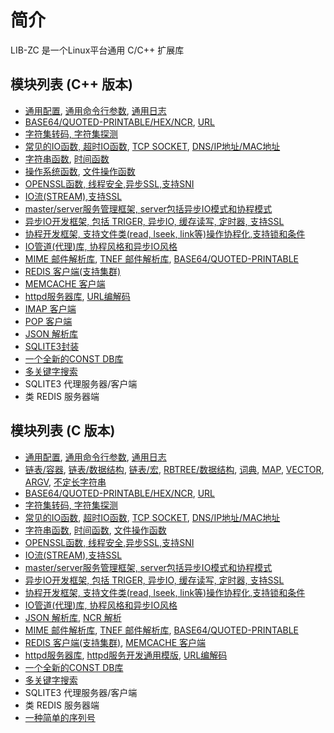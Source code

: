 
# 简介
LIB-ZC 是一个Linux平台通用 C/C++ 扩展库


## 模块列表 (C++ 版本)

* [通用配置](./config_cpp.md), [通用命令行参数](./main_argument_cpp.md), [通用日志](./log_cpp.md)
* [BASE64/QUOTED-PRINTABLE/HEX/NCR](./encode_cpp.md), [URL](./url_cpp.md)
* [字符集转码, 字符集探测](./charset_cpp.md)
* [常见的IO函数, 超时IO函数](./io_cpp.md), [TCP SOCKET](./tcp_socket_cpp.md), [DNS/IP地址/MAC地址](./dns_cpp.md)
* [字符串函数](./string_cpp.md), [时间函数](./time_cpp.md)
* [操作系统函数](./os_cpp.md), [文件操作函数](./file_cpp.md)
* [OPENSSL函数, 线程安全,异步SSL,支持SNI](./openssl_cpp.md)
* [IO流(STREAM),支持SSL](./stream_cpp.md)
* [master/server服务管理框架, server包括异步IO模式和协程模式](./master_cpp.md)
* [异步IO开发框架, 包括 TRIGER, 异步IO, 缓存读写, 定时器, 支持SSL](./aio_cpp.md)
* [协程开发框架, 支持文件类(read, lseek, link等)操作协程化,支持锁和条件](./coroutine.md)
* [IO管道(代理)库, 协程风格和异步IO风格](./iopipe_cpp.md)
* [MIME 邮件解析库](./mime_cpp.md), [TNEF 邮件解析库](./tnef_cpp.md), [BASE64/QUOTED-PRINTABLE](./encode_cpp.md)
* [REDIS 客户端(支持集群)](./redis_client_cpp.md)
*  [MEMCACHE 客户端](./memcache_client_cpp.md)
* [httpd服务器库](./httpd_cpp.md), [URL编解码](./url.md)
* [IMAP 客户端](../include/zcc/zcc_imap.h)
* [POP 客户端](../include/zcc/zcc_pop.h)
* [JSON 解析库](./json_cpp.md)
* [SQLITE3封装](../include/zcc/zcc_sqlite3.h)
* [一个全新的CONST DB库](./cdb_cpp.md)
* [多关键字搜索](./msearch_cpp.md)
* SQLITE3 代理服务器/客户端
* 类 REDIS 服务器端

## 模块列表 (C 版本)

* [通用配置](./config.md), [通用命令行参数](./main_argument.md), [通用日志](./log.md)
* [链表/容器](./list.md), [链表/数据结构](./link.md), [链表/宏](./macro_link.md), [RBTREE/数据结构](./rbtree.md), [词典](./dict.md), [MAP](./map.md), [VECTOR](./vector.md), [ARGV](./argv.md), [不定长字符串](./buf.md)
* [BASE64/QUOTED-PRINTABLE/HEX/NCR](./encode.md), [URL](./url.md)
* [字符集转码, 字符集探测](./charset.md)
* [常见的IO函数](./io.md), [超时IO函数](./timed_io.md), [TCP SOCKET](./tcp_socket.md), [DNS/IP地址/MAC地址](./dns.md)
* [字符串函数](./string.md), [时间函数](./time.md), [文件操作函数](./file.md)
* [OPENSSL函数, 线程安全,异步SSL,支持SNI](./openssl.md)
* [IO流(STREAM),支持SSL](./stream.md)
* [master/server服务管理框架, server包括异步IO模式和协程模式](./master.md)
* [异步IO开发框架, 包括 TRIGER, 异步IO, 缓存读写, 定时器, 支持SSL](./aio.md)
* [协程开发框架, 支持文件类(read, lseek, link等)操作协程化,支持锁和条件](./coroutine.md)
* [IO管道(代理)库, 协程风格和异步IO风格](./iopipe.md)
* [JSON 解析库](./json.md), [NCR 解析](./encode.md)
* [MIME 邮件解析库](./mime.md), [TNEF 邮件解析库](./tnef.md), [BASE64/QUOTED-PRINTABLE](./encode.md)
* [REDIS 客户端(支持集群)](./redis_client.md), [MEMCACHE 客户端](./memcache_client.md)
* [httpd服务器库](./httpd.md), [httpd服务开发通用模版](../sample/http/general_coroutine_server_httpd.c), [URL编解码](./url.md)
* [一个全新的CONST DB库](./cdb.md)
* [多关键字搜索](./msearch.md)
* SQLITE3 代理服务器/客户端
* 类 REDIS 服务器端
* [一种简单的序列号](./license.md)
